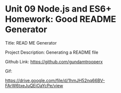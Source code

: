 # Unit 09 Node.js and ES6+ Homework: Good README Generator

Title: READ ME Generator

Project Description: Generating a README file

Github Link: https://github.com/gundamtrooperx

Gif:

https://drive.google.com/file/d/1hmJH52nq66BV-FArW6txeJuQEjOaYcPe/view


